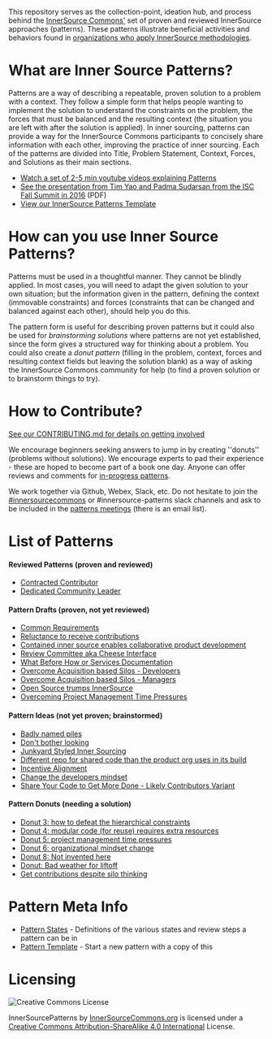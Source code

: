This repository serves as the collection-point, ideation hub, and process behind the [InnerSource Commons'](http://innersourcecommons.com) set of proven and reviewed InnerSource approaches (patterns). These patterns illustrate beneficial activities and behaviors found in [organizations who apply InnerSource methodologies](http://paypal.github.io/InnerSourceCommons/getting-started/).


# What are Inner Source Patterns?

Patterns are a way of describing a repeatable, proven solution to a problem with a context. They follow a simple form that helps people wanting to implement the solution to understand the constraints on the problem, the forces that must be balanced and the resulting context (the situation you are left with after the solution is applied). In inner sourcing, patterns can provide a way for the InnerSource Commons participants to concisely share information with each other, improving the practice of inner sourcing. Each of the patterns are divided into Title, Problem Statement, Context, Forces, and Solutions as their main sections.

* [Watch a set of 2-5 min youtube videos explaining Patterns](http://bit.ly/innersource_patterns_videos)
* [See the presentation from Tim Yao and Padma Sudarsan from the ISC Fall Summit in 2016](https://drive.google.com/open?id=0B7_9iQb93uBQbnlkdHNuUGhpTXc) (PDF)
* [View our InnerSource Patterns Template](meta/pattern-template.md)


# How can you use Inner Source Patterns?

Patterns must be used in a thoughtful manner. They cannot be blindly applied. In most cases, you will need to adapt the given solution to your own situation; but the information given in the pattern, defining the context (immovable constraints) and forces (constraints that can be changed and balanced against each other), should help you do this.

The pattern form is useful for describing proven patterns but it could also be used for *brainstorming solutions* where patterns are not yet established, since the form gives a structured way for thinking about a problem. You could also create a *donut pattern* (filling in the problem, context, forces and resulting context fields but leaving the solution blank) as a way of asking the InnerSource Commons community for help (to find a proven solution or to brainstorm things to try).


# How to Contribute?

[See our CONTRIBUTING.md for details on getting involved](CONTRIBUTING.md)

We encourage beginners seeking answers to jump in by creating ''donuts'' (problems without solutions). We encourage experts to pad their experience - these are hoped to become part of a book one day. Anyone can offer reviews and comments for [in-progress patterns](https://github.com/paypal/InnerSourcePatterns/pulls). 

We work together via Github, Webex, Slack, etc. Do not hesitate to join the [#innersourcecommons](https://isc-inviter.herokuapp.com/) or #innersource-patterns slack channels and ask to be included in the [patterns meetings](/meta/meetings.md) (there is an email list).



# List of Patterns

#### Reviewed Patterns (proven and reviewed)

* [Contracted Contributor](https://github.com/paypal/InnerSourcePatterns/blob/master/contracted-contributor.md)
* [Dedicated Community Leader](https://github.com/paypal/InnerSourcePatterns/blob/master/dedicated-community-leader.md)

#### Pattern Drafts (proven, not yet reviewed)

* [Common Requirements](https://github.com/paypal/InnerSourcePatterns/pull/11)
* [Reluctance to receive contributions](https://docs.google.com/document/d/13QDN-BpE_BixRFVGjao32n4Ctim0ROXAHbBWMBOijb4/edit)
* [Contained inner source enables collaborative product development](https://github.com/paypal/InnerSourcePatterns/pull/13)
* [Review Committee aka Cheese Interface](https://github.com/paypal/InnerSourcePatterns/pull/43)
* [What Before How or Services Documentation](https://docs.google.com/document/d/1u4HZJxSfGsgvFCRtw6iqE1xDDowChb3BtcI1_nbu0Ys/edit)
* [Overcome Acquisition based Silos - Developers](https://github.com/paypal/InnerSourceCommons/wiki/Overcome-Acquisition-based-Silos)
* [Overcome Acquisition based Silos - Managers](https://github.com/paypal/InnerSourceCommons/wiki/Overcome-Acquisition-based-Silos)
* [Open Source trumps InnerSource](https://github.com/paypal/InnerSourceCommons/wiki/Open-Source-trumps-InnerSource)
* [Overcoming Project Management Time Pressures](https://github.com/paypal/InnerSourceCommons/wiki/Draft-Pattern---Overcoming-Project-Management-Time-Pressures)

#### Pattern Ideas (not yet proven; brainstormed)

* [Badly named piles](https://github.com/paypal/InnerSourcePatterns/blob/master/badly-named-piles.md)
* [Don't bother looking](https://github.com/paypal/InnerSourcePatterns/blob/master/dont-bother-looking.md)
* [Junkyard Styled Inner Sourcing](https://github.com/paypal/InnerSourcePatterns/blob/master/junkyard-styled-innersourcing.md)
* [Different repo for shared code than the product org uses in its build](https://github.com/paypal/InnerSourceCommons/wiki/Different-repo-for-shared-code-than-the-product-org-uses-in-its-build)
* [Incentive Alignment](https://github.com/paypal/InnerSourceCommons/wiki/Donut:-Creating-Developer-Incentive-Alignment-for-InnerSource-Contribution)
* [Change the developers mindset](https://github.com/paypal/InnerSourceCommons/wiki/Pattern:-change-the-developers-mindset)
* [Share Your Code to Get More Done - Likely Contributors Variant](https://github.com/paypal/InnerSourceCommons/wiki/Pattern:-Share-Your-Code-to-Get-More-Done---Likely-Contributors-Variant)

#### Pattern Donuts (needing a solution)

* [Donut 3: how to defeat the hierarchical constraints](https://github.com/paypal/InnerSourceCommons/wiki/Donut-3%3A-how-to-defeat-the-hierarchical-constraints)
* [Donut 4: modular code (for reuse) requires extra resources](https://github.com/paypal/InnerSourceCommons/wiki/Donut-4%3A-modular-code-%28for-reuse%29-requires-extra-resources)
* [Donut 5: project management time pressures](https://github.com/paypal/InnerSourceCommons/wiki/Donut-5:-project-management-time-pressures)
* [Donut 6: organizational mindset change](https://github.com/paypal/InnerSourceCommons/wiki/Donut-6:-organizational-mindset-change)
* [Donut 8: Not invented here](https://github.com/paypal/InnerSourceCommons/wiki/Donut-8:-Not-invented-here)
* [Donut: Bad weather for liftoff](https://github.com/paypal/InnerSourceCommons/wiki/Donut:-Bad-weather-for-liftoff)
* [Get contributions despite silo thinking](https://github.com/paypal/InnerSourcePatterns/pull/38)


# Pattern Meta Info

* [Pattern States](meta/pattern-states.md) - Definitions of the various states and review steps a pattern can be in
* [Pattern Template](meta/pattern-template.md) - Start a new pattern with a copy of this


# Licensing

![Creative Commons License](https://i.creativecommons.org/l/by-sa/4.0/88x31.png)

InnerSourcePatterns by [InnerSourceCommons.org](http://innersourcecommons.org) is licensed under a [Creative Commons Attribution-ShareAlike 4.0 International](http://creativecommons.org/licenses/by-sa/4.0/) License.
